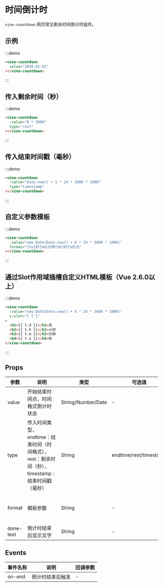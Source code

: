 # 时间倒计时

`vine-countdown` 网页常见剩余时间倒计时组件。

## 示例

:::demo
```html
<vine-countdown
  value="2020-01-01"
></vine-countdown>
```
:::

## 传入剩余时间（秒）

:::demo
```html
<vine-countdown
  :value="8 * 3600"
  type="rest"
></vine-countdown>
```
:::

## 传入结束时间戳（毫秒）

:::demo
```html
<vine-countdown
  :value="Date.now() + 5 * 24 * 3600 * 1000"
  type="timestamp"
></vine-countdown>
```
:::

## 自定义参数模板

:::demo
```html
<vine-countdown
  :value="new Date(Date.now() + 6 * 24 * 3600 * 1000)"
  format="{%s}秒{%m}分钟{%h}时{%d}日"
></vine-countdown>
```
:::

## 通过Slot作用域插槽自定义HTML模板（Vue 2.6.0以上）

:::demo
```html
<vine-countdown
  :value="new Date(Date.now() + 6 * 24 * 3600 * 1000)"
  v-slot="{ t }"
>
  <h1>{{ t.d }}</h1>天
  <h2>{{ t.h }}</h2>小时
  <h3>{{ t.m }}</h3>分钟
  <h4>{{ t.s }}</h4>秒
</vine-countdown>
```
:::

## Props

| 参数 | 说明 | 类型 | 可选值 | 默认值 |
|------|------|------|------|------|
| value | 开始结束时间点，时间格式倒计时状态 | String/Number/Date | - | Date.now() |
| type | 传入时间类型，endtime：结束时间（时间格式），rest：剩余时间（秒），timestamp：结束时间戳（毫秒） | String | endtime/rest/timestamp | endtime |
| format | 模板参数 | String | - | {%d}天{%h}时{%m}分{%s}秒 |
| done-text | 倒计时结束后显示文字 | String | - | 已结束 |

## Events

| 事件名称 | 说明 |	回调参数 |
|------|------|------|
| on-end | 倒计时结束后触发 | - |


<script>
export default {
  data () {
    return {
    }
  }
}
</script>
